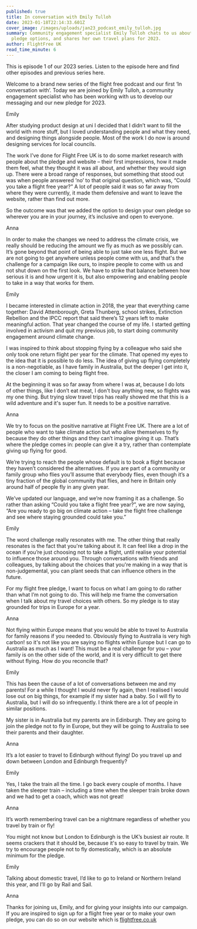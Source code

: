 ```yaml
---
published: true
title: In conversation with Emily Tulloh
date: 2023-01-18T22:14:33.601Z
cover_image: /images/uploads/jan23_podcast_emily_tulloh.jpg
summary: Community engagement specialist Emily Tulloh chats to us about our new
  pledge options, and shares her own travel plans for 2023.
author: FlightFree UK
read_time_minute: 6
---
```

This is episode 1 of our 2023 series. Listen to the episode here and find other episodes and previous series here.

Welcome to a brand new series of the flight free podcast and our first ‘In conversation with’. Today we are joined by Emily Tulloh, a community engagement specialist who has been working with us to develop our messaging and our new pledge for 2023.

Emily

After studying product design at uni I decided that I didn’t want to fill the world with more stuff, but I loved understanding people and what they need, and designing things alongside people. Most of the work I do now is around designing services for local councils.

The work I’ve done for Flight Free UK is to do some market research with people about the pledge and website – their first impressions, how it made them feel, what they thought it was all about, and whether they would sign up. There were a broad range of responses, but something that stood out was when people answered ‘no’ to that original question, which was, “Could you take a flight free year?” A lot of people said it was so far away from where they were currently, it made them defensive and want to leave the website, rather than find out more.

So the outcome was that we added the option to design your own pledge so wherever you are in your journey, it’s inclusive and open to everyone.

Anna

In order to make the changes we need to address the climate crisis, we really should be reducing the amount we fly as much as we possibly can. It’s gone beyond that point of being able to just take one less flight. But we are not going to get anywhere unless people come with us, and that's the challenge for a campaign like ours, to inspire people to come with us and not shut down on the first look. We have to strike that balance between how serious it is and how urgent it is, but also empowering and enabling people to take in a way that works for them.

Emily

I became interested in climate action in 2018, the year that everything came together: David Attenborough, Greta Thunberg, school strikes, Extinction Rebellion and the IPCC report that said there’s 12 years left to make meaningful action. That year changed the course of my life. I started getting involved in activism and quit my previous job, to start doing community engagement around climate change. 

I was inspired to think about stopping flying by a colleague who said she only took one return flight per year for the climate. That opened my eyes to the idea that it is possible to do less. The idea of giving up flying completely is a non-negotiable, as I have family in Australia, but the deeper I get into it, the closer I am coming to being flight free. 

At the beginning it was so far away from where I was at, because I do lots of other things, like I don’t eat meat, I don't buy anything new, so flights was my one thing. But trying slow travel trips has really showed me that this is a wild adventure and it's super fun. It needs to be a positive narrative.

Anna

We try to focus on the positive narrative at Flight Free UK. There are a lot of people who want to take climate action but who allow themselves to fly because they do other things and they can’t imagine giving it up. That’s where the pledge comes in: people can give it a try, rather than contemplate giving up flying for good.

We’re trying to reach the people whose default is to book a flight because they haven’t considered the alternatives. If you are part of a community or family group who flies you’ll assume that everybody flies, even though it’s a tiny fraction of the global community that flies, and here in Britain only around half of people fly in any given year.

We’ve updated our language, and we’re now framing it as a challenge. So rather than asking “Could you take a flight free year?”, we are now saying, “Are you ready to go big on climate action – take the flight free challenge and see where staying grounded could take you.”

Emily 

The word challenge really resonates with me. The other thing that really resonates is the fact that you're talking about it. It can feel like a drop in the ocean if you’re just choosing not to take a flight, until realise your potential to influence those around you. Through conversations with friends and colleagues, by talking about the choices that you're making in a way that is non-judgemental, you can plant seeds that can influence others in the future.

For my flight free pledge, I want to focus on what I am going to do rather than what I’m not going to do. This will help me frame the conversation when I talk about my travel choices with others. So my pledge is to stay grounded for trips in Europe for a year.

Anna

Not flying within Europe means that you would be able to travel to Australia for family reasons if you needed to. Obviously flying to Australia is very high carbon! so it's not like you are saying no flights within Europe but I can go to Australia as much as I want! This must be a real challenge for you – your family is on the other side of the world, and it is very difficult to get there without flying. How do you reconcile that?

Emily

This has been the cause of a lot of conversations between me and my parents! For a while I thought I would never fly again, then I realised I would lose out on big things, for example if my sister had a baby. So I will fly to Australia, but I will do so infrequently. I think there are a lot of people in similar positions. 

My sister is in Australia but my parents are in Edinburgh. They are going to join the pledge not to fly in Europe, but they will be going to Australia to see their parents and their daughter.

Anna

It’s a lot easier to travel to Edinburgh without flying! Do you travel up and down between London and Edinburgh frequently? 

Emily

Yes, I take the train all the time. I go back every couple of months. I have taken the sleeper train – including a time when the sleeper train broke down and we had to get a coach, which was not great!

Anna

It’s worth remembering travel can be a nightmare regardless of whether you travel by train or fly! 

You might not know but London to Edinburgh is the UK’s busiest air route. It seems crackers that it should be, because it's so easy to travel by train. We try to encourage people not to fly domestically, which is an absolute minimum for the pledge.

Emily

Talking about domestic travel, I’d like to go to Ireland or Northern Ireland this year, and I’ll go by Rail and Sail. 

Anna

Thanks for joining us, Emily, and for giving your insights into our campaign. If you are inspired to sign up for a flight free year or to make your own pledge, you can do so on our website which is [flightfree.co.uk](http://flightfree.co.uk)